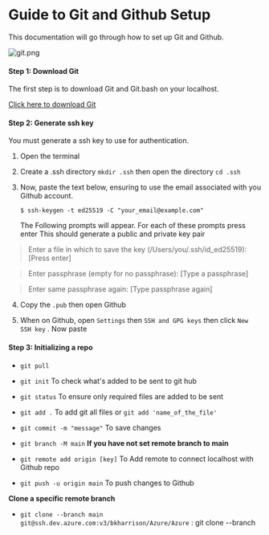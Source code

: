# Guide to Git and Github Setup

This documentation will go through how to set up Git and Github.

![git.png](https://trello-attachments.s3.amazonaws.com/603d260f5690ef1cd5b54430/60d05369263b542bdb3c3361/35665861b9b1a7ea274e0d5c8fb9d53d/Screenshot_(26).png)

#### Step 1: Download Git 
The first step is to download Git and Git.bash on your localhost.

[Click here to download Git]( https://git-scm.com/downloads)

#### Step 2: Generate ssh key 
You must generate a ssh key to use for authentication. 

1. Open the terminal 
   
2. Create a .ssh directory `mkdir .ssh` then open the directory `cd .ssh`

3. Now, paste the text below, ensuring to use the email associated with you Github account.

   `$ ssh-keygen -t ed25519 -C "your_email@example.com"`
 

   The Following prompts will appear. For each of these prompts  press enter
   This should generate a public and private key pair 
> Enter a file in which to save the key (/Users/you/.ssh/id_ed25519): [Press enter]

> Enter passphrase (empty for no passphrase): [Type a passphrase]

> Enter same passphrase again: [Type passphrase again]

4. Copy the `.pub` then open Github

5. When on Github, open `Settings` then `SSH and GPG keys` then click `New SSH key` . Now paste 

#### Step 3: Initializing a repo

- `git pull`

- `git init` To check what's added to be sent to git hub

- `git status` To ensure only required files are added to be sent

- `git add .` To add git all files or `git add 'name_of_the_file'`

- `git commit -m "message"` To save changes 

- `git branch -M main` **If you have not set remote branch to main**

- `git remote add origin [key]` To Add remote to connect localhost with Github repo

- `git push -u origin main` To push changes to Github 

**Clone a specific remote branch**
- `git clone --branch main git@ssh.dev.azure.com:v3/bkharrison/Azure/Azure` : git clone --branch <branch name> <git repo link> 



